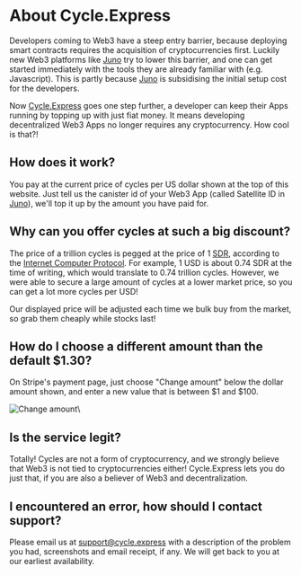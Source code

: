 # About Cycle.Express

Developers coming to Web3 have a steep entry barrier, because deploying smart contracts requires the acquisition of cryptocurrencies first.
Luckily new Web3 platforms like [Juno] try to lower this barrier, and one can get started immediately with the tools they are already familiar with (e.g. Javascript).
This is partly because [Juno] is subsidising the initial setup cost for the developers.

Now [Cycle.Express] goes one step further, a developer can keep their Apps running by topping up with just fiat money.
It means developing decentralized Web3 Apps no longer requires any cryptocurrency. How cool is that?!

## How does it work?

You pay at the current price of cycles per US dollar shown at the top of this website.
Just tell us the canister id of your Web3 App (called Satellite ID in [Juno]), we'll top it up by the amount you have paid for.

## Why can you offer cycles at such a big discount?

The price of a trillion cycles is pegged at the price of 1 [SDR], according to the [Internet Computer Protocol].
For example, 1 USD is about 0.74 SDR at the time of writing, which would translate to 0.74 trillion cycles.
However, we were able to secure a large amount of cycles at a lower market price, so you can get a lot more cycles per USD!

Our displayed price will be adjusted each time we bulk buy from the market, so grab them cheaply while stocks last!

## How do I choose a different amount than the default $1.30? 

On Stripe's payment page, just choose "Change amount" below the dollar amount shown, and enter a new value that is between $1 and $100.

![Change amount](change-amount.png)\

## Is the service legit?

Totally! Cycles are not a form of cryptocurrency, and we strongly believe that Web3 is not tied to cryptocurrencies either!
Cycle.Express lets you do just that, if you are also a believer of Web3 and decentralization.

## I encountered an error, how should I contact support?

Please email us at [support@cycle.express](mailto:support@cycle.express) with a description of the problem you had, screenshots and email receipt, if any.
We will get back to you at our earliest availability.

[Internet Computer Protocol]: https://wiki.internetcomputer.org
[Juno]: https://juno.build
[Cycle.Express]: https://cycle.express
[SDR]: https://en.wikipedia.org/wiki/Special_drawing_rights

